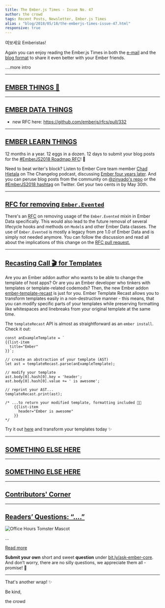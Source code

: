 ```yaml
---
title: The Ember.js Times - Issue No. 47
author: the crowd
tags: Recent Posts, Newsletter, Ember.js Times
alias : "blog/2018/05/18/the-emberjs-times-issue-47.html"
responsive: true
---
```


여보세요 Emberistas!

Again you can enjoy reading the Ember.js Times in both the [e-mail](https://the-emberjs-times.ongoodbits.com/2018/05/18/issue-47) and the [blog format](https://emberjs.com/blog/2018/05/18/the-emberjs-times-issue-47.html) to share it even better with your Ember friends.

....more intro

---

## [EMBER THINGS 🐹](#your-url-here)

---

## [EMBER DATA THINGS](#your-url-here)

- new RFC here: https://github.com/emberjs/rfcs/pull/332


---

## [EMBER LEARN THINGS](#your-url-here)

12 months in a year. 12 eggs in a dozen. 12 days to submit your blog posts for the [#EmberJS2018 Roadmap RFC](https://emberjs.com/blog/2018/05/02/ember-2018-roadmap-call-for-posts.html)! 📝

Need to beat writer's block? Listen to Ember Core team member [Chad Hietala](https://github.com/chadhietala) on The Changelog podcast, discussing [Ember four years later](https://changelog.com/podcast/293). And you can peruse blog posts from the community on [@zinyado's repo](https://github.com/zinyando/emberjs2018-posts) or the [#EmberJS2018 hashtag](https://twitter.com/search?q=%23EmberJS2018) on Twitter. Get your two cents in by May 30th.

---

## [RFC for removing `Ember.Evented`](https://github.com/emberjs/rfcs/pull/329)
There's an [RFC](https://github.com/emberjs/rfcs/pull/329) on removing usage of the `Ember.Evented` mixin in Ember Data specifically. This would also lead to the future removal of several lifecycle hooks and methods on `Model`s and other Ember Data classes. The use of `Ember.Evented` is mostly a legacy from pre 1.0 of Ember Data and is simply not needed anymore. You can follow the discussion and read all about the implications of this change on the [RFC pull request.](https://github.com/emberjs/rfcs/pull/329)

---

## [Recasting Call 🎬 for Templates](https://github.com/ember-template-lint/ember-template-recast)

Are you an Ember addon author who wants to be able to change the template of host apps? Or are you an Ember developer who tinkers with templates or template-related codemods? Then, the new Ember addon [ember-template-recast](https://github.com/ember-template-lint/ember-template-recast) is just for you.
Ember Template Recast allows you to transform templates easily in a non-destructive manner - this means, that you can modify specific parts of your templates while preserving formatting like whitespaces and linebreaks from your original template at the same time.

The `templateRecast` API is almost as straightforward as an `ember install`. Check it out:

```
const anExampleTemplate = `
{{list-item
  title="Ember"
}}`;

// create an abstraction of your template (AST)
let ast = templateRecast.parse(anExampleTemplate);

// modify your template
ast.body[0].hash[0].key = 'header';
ast.body[0].hash[0].value += ' is awesome';

// reprint your AST...
templateRecast.print(ast);

/* ...to return your modified template, formatting included 💁🏻
	{{list-item
	  header="Ember is awesome"
	}}
*/
```

Try it out [here](https://github.com/ember-template-lint/ember-template-recast) and transform your templates today ✨

---

## [SOMETHING ELSE HERE](#your-url-here)


---

## [SOMETHING ELSE HERE](#your-url-here)


---

## [Contributors' Corner](https://guides.emberjs.com/v3.1.0/contributing/repositories/)


---

## [Readers’ Questions: “....”](#praying-for-a-question)

<div class="blog-row">
  <img class="float-right small transparent padded" alt="Office Hours Tomster Mascot" title="Readers' Questions" src="/images/tomsters/officehours.png" />

  <p>...</p>

</div>

<div class="blog-row">
<a class="ember-button ember-button--centered" href="#">Read more</a>
</div>

**Submit your own** short and sweet **question** under [bit.ly/ask-ember-core](https://bit.ly/ask-ember-core). And don’t worry, there are no silly questions, we appreciate them all - promise! 🤞

---

That's another wrap!  ✨

Be kind,

the crowd
